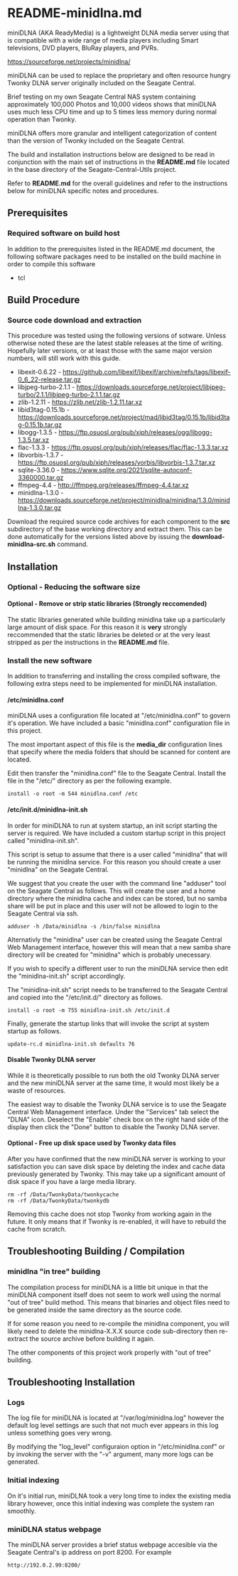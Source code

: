 # README-minidlna.md
miniDLNA (AKA ReadyMedia) is a lightweight DLNA media server using
that is compatible with a wide range of media players including 
Smart televisions, DVD players, BluRay players, and PVRs.

https://sourceforge.net/projects/minidlna/

miniDLNA can be used to replace the proprietary and often resource
hungry Twonky DLNA server originally included on the Seagate Central. 

Brief testing on my own Seagate Central NAS system containing 
approximately 100,000 Photos and 10,000 videos shows that miniDLNA
uses much less CPU time and up to 5 times less memory during normal
operation than Twonky. 

miniDLNA offers more granular and intelligent categorization of
content than the version of Twonky included on the Seagate Central.

The build and installation instructions below are designed to be
read in conjunction with the main set of instructions in the
**README.md** file located in the base directory of the
Seagate-Central-Utils project. 

Refer to **README.md** for the overall guidelines and refer to the
instructions below for miniDLNA specific notes and procedures.

## Prerequisites
### Required software on build host
In addition to the prerequisites listed in the README.md document,
the following software packages need to be installed on the build
machine in order to compile this software

* tcl

## Build Procedure
### Source code download and extraction
This procedure was tested using the following versions of sotware.
Unless otherwise noted these are the latest stable releases at the
time of writing. Hopefully later versions, or at least those with
the same major version numbers, will still work with this guide.

* libexit-0.6.22 - https://github.com/libexif/libexif/archive/refs/tags/libexif-0_6_22-release.tar.gz
* libjpeg-turbo-2.1.1 - https://downloads.sourceforge.net/project/libjpeg-turbo/2.1.1/libjpeg-turbo-2.1.1.tar.gz
* zlib-1.2.11 - https://zlib.net/zlib-1.2.11.tar.xz
* libid3tag-0.15.1b - https://downloads.sourceforge.net/project/mad/libid3tag/0.15.1b/libid3tag-0.15.1b.tar.gz
* libogg-1.3.5 - https://ftp.osuosl.org/pub/xiph/releases/ogg/libogg-1.3.5.tar.xz
* flac-1.3.3 - https://ftp.osuosl.org/pub/xiph/releases/flac/flac-1.3.3.tar.xz
* libvorbis-1.3.7 - https://ftp.osuosl.org/pub/xiph/releases/vorbis/libvorbis-1.3.7.tar.xz
* sqlite-3.36.0 - https://www.sqlite.org/2021/sqlite-autoconf-3360000.tar.gz
* ffmpeg-4.4 - http://ffmpeg.org/releases/ffmpeg-4.4.tar.xz
* minidlna-1.3.0 - https://downloads.sourceforge.net/project/minidlna/minidlna/1.3.0/minidlna-1.3.0.tar.gz

Download the required source code archives for each component to 
the **src** subdirectory of the base working directory and extract
them. This can be done automatically for the versions listed above
by issuing the **download-minidlna-src.sh** command.

## Installation
### Optional - Reducing the software size
#### Optional - Remove or strip static libraries (Strongly reccomended)
The static libraries generated while building minidlna take up a
particularly large amount of disk space. For this reason it is **very**
strongly reccommended that the static libraries be deleted or at the
very least stripped as per the instructions in the **README.md** file.

### Install the new software
In addition to transferring and installing the cross compiled software,
the following extra steps need to be implemented for miniDLNA
installation.

#### /etc/minidlna.conf
miniDLNA uses a configuration file located at "/etc/minidlna.conf" to
govern it's operation. We have included a basic "minidlna.conf" 
configuration file in this project.

The most important aspect of this file is the **media_dir** configuration
lines that specify where the media folders that should be scanned
for content are located.

Edit then transfer the "minidlna.conf" file to the Seagate Central. Install
the file in the "/etc/" directory as per the following example.

    install -o root -m 544 minidlna.conf /etc

#### /etc/init.d/minidlna-init.sh
In order for miniDLNA to run at system startup, an init script starting 
the server is required. We have included a custom startup script in this
project called "minidlna-init.sh".

This script is setup to assume that there is a user called "minidlna"
that will be running the minidlna service. For this reason you should
create a user "minidlna" on the Seagate Central. 

We suggest that you create the user with the command line "adduser"
tool on the Seagate Central as follows. This will create the user
and a home directory where the minidlna cache and index can be stored, 
but no samba share will be put in place and this user will not be allowed
to login to the Seagate Central via ssh.

    adduser -h /Data/minidlna -s /bin/false minidlna

Alternativly the "minidlna" user can be created using the Seagate Central
Web Management interface, however this will mean that a new samba share 
directory will be created for "minidlna" which is probably unecessary.

If you wish to specify a different user to run the miniDLNA service then
edit the "minidlna-init.sh" script accordingly.

The "minidlna-init.sh" script needs to be transferred to the Seagate
Central and copied into the "/etc/init.d/" directory as follows.

    install -o root -m 755 minidlna-init.sh /etc/init.d
    
Finally, generate the startup links that will invoke the script at system
startup as follows.

    update-rc.d minidlna-init.sh defaults 76    
    
#### Disable Twonky DLNA server
While it is theoretically possible to run both the old Twonky DLNA
server and the new miniDLNA server at the same time, it would most 
likely be a waste of resources.

The easiest way to disable the Twonky DLNA service is to use the
Seagate Central Web Management interface. Under the "Services" tab
select the "DLNA" icon. Deselect the "Enable" check box on the right
hand side of the display then click the "Done" button to disable
the Twonky DLNA server.

#### Optional - Free up disk space used by Twonky data files
After you have confirmed that the new miniDLNA server is working
to your satisfaction you can save disk space by deleting the index
and cache data previously generated by Twonky. This may take up a
significant amount of disk space if you have a large media library.

    rm -rf /Data/TwonkyData/twonkycache
    rm -rf /Data/TwonkyData/twonkydb    

Removing this cache does not stop Twonky from working again in the
future. It only means that if Twonky is re-enabled, it will have to
rebuild the cache from scratch.

## Troubleshooting Building / Compilation 
### minidlna "in tree" building
The compilation process for miniDLNA is a little bit unique in that
the miniDLNA component itself does not seem to work well using the normal
"out of tree" build method. This means that binaries and object files 
need to be generated inside the same directory as the source code.

If for some reason you need to re-compile the minidlna component, you 
will likely need to delete the minidlna-X.X.X source code sub-directory 
then re-extract the source archive before building it again.

The other components of this project work properly with "out of tree"
building.
     
## Troubleshooting Installation
### Logs
The log file for miniDLNA is located at "/var/log/minidlna.log" however
the default log level settings are such that not much ever appears
in this log unless something goes very wrong.

By modifying the "log_level" configuraion option in "/etc/minidlna.conf"
or by invoking the server with the "-v" argument, many more
logs can be generated.

### Initial indexing
On it's initial run, miniDLNA took a very long time to index the existing
media library however, once this initial indexing was complete the system 
ran smoothly.

### miniDLNA status webpage
The miniDLNA server provides a brief status webpage accesible via the 
Seagate Central's ip address on port 8200. For example

    http://192.0.2.99:8200/



